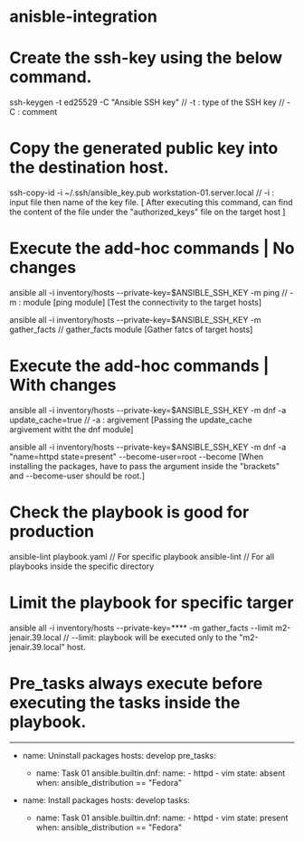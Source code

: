 # anisble-integration

# Create the ssh-key using the below command.
ssh-keygen -t ed25529 -C "Ansible SSH key"      // -t : type of the SSH key // -C : comment

# Copy the generated public key into the destination host.
ssh-copy-id -i ~/.ssh/ansible_key.pub workstation-01.server.local    // -i :  input file then name of the key file.
[ After executing this command, can find the content of the file under the "authorized_keys" file on the target host ]

# Execute the add-hoc commands | No changes
ansible all -i inventory/hosts --private-key=$ANSIBLE_SSH_KEY -m ping           // -m : module [ping module]
[Test the connectivity to the target hosts]

ansible all -i inventory/hosts --private-key=$ANSIBLE_SSH_KEY -m gather_facts   // gather_facts module
[Gather fatcs of target hosts]

# Execute the add-hoc commands | With changes
ansible all -i inventory/hosts --private-key=$ANSIBLE_SSH_KEY -m dnf -a update_cache=true   // -a : argivement
[Passing the update_cache argivement witht the dnf module]

ansible all -i inventory/hosts --private-key=$ANSIBLE_SSH_KEY -m dnf -a "name=httpd state=present" --become-user=root --become
[When installing the packages, have to pass the argument inside the "brackets" and --become-user should be root.]

# Check the playbook is good for production
ansible-lint playbook.yaml      //  For specific playbook
ansible-lint                    //  For all playbooks inside the specific directory

# Limit the playbook for specific targer
ansible all -i inventory/hosts --private-key=**** -m gather_facts --limit m2-jenair.39.local    // --limit: playbook will be executed only to the  "m2-jenair.39.local" host.

# Pre_tasks always execute before executing the tasks inside the playbook.
---
- name: Uninstall packages
  hosts: develop
  pre_tasks:
    - name: Task 01
      ansible.builtin.dnf:
        name:
          - httpd
          - vim
        state: absent
      when: ansible_distribution == "Fedora"

- name: Install packages
  hosts: develop
  tasks:
    - name: Task 01
      ansible.builtin.dnf:
        name:
          - httpd
          - vim
        state: present
      when: ansible_distribution == "Fedora"

